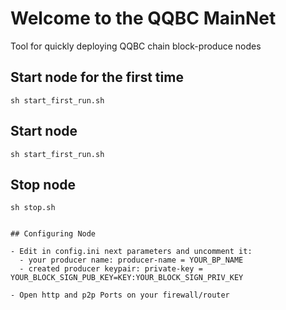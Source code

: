 # Welcome to the QQBC MainNet

Tool for quickly deploying QQBC chain block-produce nodes
 

## Start node for the first time


```
sh start_first_run.sh 
```  
## Start node

```
sh start_first_run.sh 
```  

## Stop node

```
sh stop.sh 
```  
 
```  

## Configuring Node

- Edit in config.ini next parameters and uncomment it:  
  - your producer name: producer-name = YOUR_BP_NAME  
  - created producer keypair: private-key = YOUR_BLOCK_SIGN_PUB_KEY=KEY:YOUR_BLOCK_SIGN_PRIV_KEY 
  
- Open http and p2p Ports on your firewall/router  
 

 